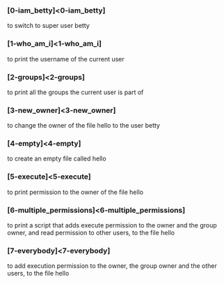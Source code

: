 ### [0-iam_betty]<0-iam_betty]
to switch to super user betty

### [1-who_am_i]<1-who_am_i]
to print the username of the current user

### [2-groups]<2-groups]
to print all the groups the current user is part of

### [3-new_owner]<3-new_owner]
to change the owner of the file hello to the user betty

### [4-empty]<4-empty]
to create an empty file called hello

### [5-execute]<5-execute]
to print permission to the owner of the file hello

### [6-multiple_permissions]<6-multiple_permissions]
to print a script that adds execute permission to the owner and the group owner, and read permission to other users, to the file hello

### [7-everybody]<7-everybody]
to add execution permission to the owner, the group owner and the other users, to the file hello
